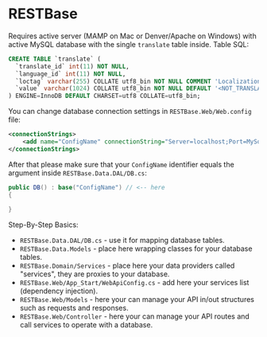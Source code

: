 # RESTBase

Requires active server (MAMP on Mac or Denver/Apache on Windows) with active MySQL database with the single `translate` table inside. Table SQL:

```sql
CREATE TABLE `translate` (
  `translate_id` int(11) NOT NULL,
  `language_id` int(11) NOT NULL,
  `loctag` varchar(255) COLLATE utf8_bin NOT NULL COMMENT 'Localization tag',
  `value` varchar(1024) COLLATE utf8_bin NOT NULL DEFAULT '<NOT_TRANSLATED>' COMMENT 'Localized value'
) ENGINE=InnoDB DEFAULT CHARSET=utf8 COLLATE=utf8_bin;
```
You can change database connection settings in `RESTBase.Web/Web.config` file:

```xml
<connectionStrings>
    <add name="ConfigName" connectionString="Server=localhost;Port=MySqlPort;Database=DBName;Uid=root;Pwd=root;" providerName="MySql.Data.MySqlClient" />
</connectionStrings>
```
After that please make sure that your `ConfigName` identifier equals the argument inside `RESTBase.Data.DAL/DB.cs`:

```csharp
public DB() : base("ConfigName") // <-- here
{
			
}
```

Step-By-Step Basics:
* `RESTBase.Data.DAL/DB.cs` - use it for mapping database tables.
* `RESTBase.Data.Models` - place here wrapping classes for your database tables.
* `RESTBase.Domain/Services` - place here your data providers called "services", they are proxies to your database.
* `RESTBase.Web/App_Start/WebApiConfig.cs` - add here your services list (dependency injection).
* `RESTBase.Web/Models` - here your can manage your API in/out structures such as requests and responses.
* `RESTBase.Web/Controller` - here your can manage your API routes and call services to operate with a database.
